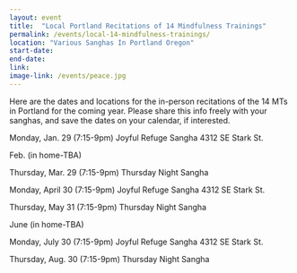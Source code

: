 ```yaml
---
layout: event
title:  "Local Portland Recitations of 14 Mindfulness Trainings"
permalink: /events/local-14-mindfulness-trainings/
location: "Various Sanghas In Portland Oregon"
start-date:   
end-date:   
link:
image-link: /events/peace.jpg
---
```


Here are the dates and locations for the in-person recitations of the 14 MTs in Portland for the coming year.  Please share this info freely with your sanghas, and save the dates on your calendar, if interested.


Monday, Jan. 29 (7:15-9pm)
Joyful Refuge Sangha
4312 SE Stark St.

Feb. (in home-TBA)

Thursday, Mar. 29 (7:15-9pm)
Thursday Night Sangha

Monday, April 30 (7:15-9pm)
Joyful Refuge Sangha
4312 SE Stark St.

Thursday, May 31 (7:15-9pm)
Thursday Night Sangha

June  (in home-TBA)

Monday, July 30 (7:15-9pm)
Joyful Refuge Sangha
4312 SE Stark St.

Thursday, Aug. 30 (7:15-9pm)
Thursday Night Sangha
